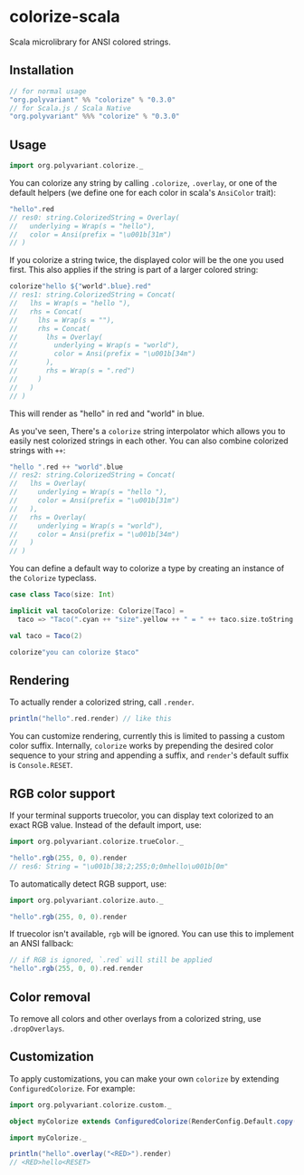 # colorize-scala

Scala microlibrary for ANSI colored strings.

## Installation

```scala
// for normal usage
"org.polyvariant" %% "colorize" % "0.3.0"
// for Scala.js / Scala Native
"org.polyvariant" %%% "colorize" % "0.3.0"
```

## Usage

```scala
import org.polyvariant.colorize._
```

You can colorize any string by calling `.colorize`, `.overlay`, or one of the default helpers (we define one for each color in scala's `AnsiColor` trait):

```scala
"hello".red
// res0: string.ColorizedString = Overlay(
//   underlying = Wrap(s = "hello"),
//   color = Ansi(prefix = "\u001b[31m")
// )
```

If you colorize a string twice, the displayed color will be the one you used first.
This also applies if the string is part of a larger colored string:

```scala
colorize"hello ${"world".blue}.red"
// res1: string.ColorizedString = Concat(
//   lhs = Wrap(s = "hello "),
//   rhs = Concat(
//     lhs = Wrap(s = ""),
//     rhs = Concat(
//       lhs = Overlay(
//         underlying = Wrap(s = "world"),
//         color = Ansi(prefix = "\u001b[34m")
//       ),
//       rhs = Wrap(s = ".red")
//     )
//   )
// )
```

This will render as "hello" in red and "world" in blue.

As you've seen, There's a `colorize` string interpolator which allows you to easily nest colorized strings in each other.
You can also combine colorized strings with `++`:

```scala
"hello ".red ++ "world".blue
// res2: string.ColorizedString = Concat(
//   lhs = Overlay(
//     underlying = Wrap(s = "hello "),
//     color = Ansi(prefix = "\u001b[31m")
//   ),
//   rhs = Overlay(
//     underlying = Wrap(s = "world"),
//     color = Ansi(prefix = "\u001b[34m")
//   )
// )
```

You can define a default way to colorize a type by creating an instance of the `Colorize` typeclass.

```scala
case class Taco(size: Int)

implicit val tacoColorize: Colorize[Taco] =
  taco => "Taco(".cyan ++ "size".yellow ++ " = " ++ taco.size.toString.red ++ ")".cyan

val taco = Taco(2)

colorize"you can colorize $taco"
```

## Rendering

To actually render a colorized string, call `.render`.

```scala
println("hello".red.render) // like this
```

You can customize rendering, currently this is limited to passing a custom color suffix.
Internally, `colorize` works by prepending the desired color sequence to your string and appending a suffix, and `render`'s default suffix is `Console.RESET`.

## RGB color support

If your terminal supports truecolor, you can display text colorized to an exact RGB value.
Instead of the default import, use:

```scala
import org.polyvariant.colorize.trueColor._

"hello".rgb(255, 0, 0).render
// res6: String = "\u001b[38;2;255;0;0mhello\u001b[0m"
```

To automatically detect RGB support, use:

```scala
import org.polyvariant.colorize.auto._

"hello".rgb(255, 0, 0).render
```

If truecolor isn't available, `rgb` will be ignored. You can use this to implement an ANSI fallback:

```scala
// if RGB is ignored, `.red` will still be applied
"hello".rgb(255, 0, 0).red.render
```


## Color removal

To remove all colors and other overlays from a colorized string, use `.dropOverlays`.

## Customization

To apply customizations, you can make your own `colorize` by extending `ConfiguredColorize`. For example:

```scala
import org.polyvariant.colorize.custom._

object myColorize extends ConfiguredColorize(RenderConfig.Default.copy(resetString = "<RESET>"))

import myColorize._

println("hello".overlay("<RED>").render)
// <RED>hello<RESET>
```
